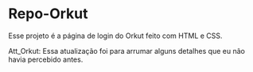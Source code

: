 # Repo-Orkut
Esse projeto é a página de login do Orkut feito com HTML e CSS.

Att_Orkut: Essa atualização foi para arrumar alguns detalhes que eu não havia percebido antes.
